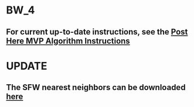 # BW_4

## For current up-to-date instructions, see the [Post Here MVP Algorithm Instructions](https://github.com/worldwidekatie/BW2/blob/master/Subreddit_MVP_Instructions.ipynb)

# **UPDATE**
## The SFW nearest neighbors can be downloaded [here](https://github.com/worldwidekatie/BW_4/blob/master/nn_cleaned.joblib)
